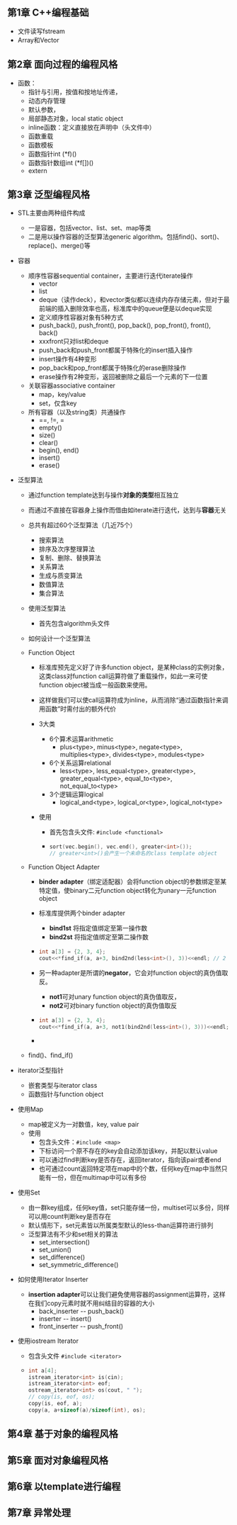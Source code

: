 ## 第1章 C++编程基础

* 文件读写fstream
* Array和Vector

## 第2章 面向过程的编程风格

* 函数：
  * 指针与引用，按值和按地址传递，
  * 动态内存管理
  * 默认参数，
  * 局部静态对象，local static object
  * inline函数：定义直接放在声明中（头文件中）
  * 函数重载
  * 函数模板
  * 函数指针int (*f)()
  * 函数指针数组int (*f[])()
  * extern

## 第3章 泛型编程风格

* STL主要由两种组件构成
  * 一是容器，包括vector、list、set、map等类
  * 二是用以操作容器的泛型算法generic algorithm。包括find()、sort()、replace()、merge()等
  
* 容器
  * 顺序性容器sequential container，主要进行迭代iterate操作
    * vector
    * list
    * deque（读作deck），和vector类似都以连续内存存储元素，但对于最前端的插入删除效率也高，标准库中的queue便是以deque实现
    * 定义顺序性容器对象有5种方式
    * push_back(), push_front(), pop_back(), pop_front(), front(), back()
    * xxxfront只对list和deque
    * push_back和push_front都属于特殊化的insert插入操作
    * insert操作有4种变形
    * pop_back和pop_front都属于特殊化的erase删除操作
    * erase操作有2种变形，返回被删除之最后一个元素的下一位置
  * 关联容器associative container
    * map，key/value
    * set，仅含key
  * 所有容器（以及string类）共通操作
    * ==, !=, =
    * empty()
    * size()
    * clear()
    * begin(), end()
    * insert()
    * erase()
  
* 泛型算法
  * 通过function template达到与操作**对象的类型**相互独立
  
  * 而通过不直接在容器身上操作而借由如iterate进行迭代，达到与**容器**无关
  
  * 总共有超过60个泛型算法（几近75个）
    * 搜索算法
    * 排序及次序整理算法
    * 复制、删除、替换算法
    * 关系算法
    * 生成与质变算法
    * 数值算法
    * 集合算法
    
  * 使用泛型算法
    
    * 首先包含algorithm头文件
    
  * 如何设计一个泛型算法
  
  * Function Object
  
    * 标准库预先定义好了许多function object，是某种class的实例对象，这类class对function call运算符做了重载操作，如此一来可使function object被当成一般函数来使用。
  
    * 这样做我们可以使call运算符成为inline，从而消除“通过函数指针来调用函数”时需付出的额外代价
  
    * 3大类
  
      * 6个算术运算arithmetic
        * plus\<type\>, minus\<type\>, negate\<type\>, multiplies\<type\>, divides\<type\>, modules\<type\>
      * 6个关系运算relational
        * less\<type\>, less_equal\<type\>, greater\<type\>, greater_equal\<type\>, equal_to\<type\>, not_equal_to\<type\>
      * 3个逻辑运算logical
        * logical_and\<type\>, logical_or\<type\>, logical_not\<type\>
  
    * 使用
  
      * 首先包含头文件: `#include <functional>`
  
      * ```c++
        sort(vec.begin(), vec.end(), greater<int>());
        // greater<int>()会产生一个未命名的class template object
        ```
  
  * Function Object Adapter
  
    * **binder adapter**（绑定适配器）会将function object的参数绑定至某特定值，使binary二元function object转化为unary一元function object
  
    * 标准库提供两个binder adapter
  
      * **bind1st** 将指定值绑定至第一操作数
      * **bind2st** 将指定值绑定至第二操作数

    * ```c++
      int a[3] = {2, 3, 4};
      cout<<*find_if(a, a+3, bind2nd(less<int>(), 3))<<endl; // 2
      ```
      
    * 另一种adapter是所谓的**negator**，它会对function object的真伪值取反。
  
      * **not1**可对unary function object的真伪值取反，
      * **not2**可对binary function object的真伪值取反
  
    * ```c++
      int a[3] = {2, 3, 4};
      cout<<*find_if(a, a+3, not1(bind2nd(less<int>(), 3)))<<endl; // 3
      ```
  
    * 
  
  * find()、find_if()
  
* iterator泛型指针
  * 嵌套类型与iterator class
  * 函数指针与function object
  
* 使用Map

  * map被定义为一对数值，key, value pair
  * 使用
    * 包含头文件：`#include <map>`
    * 下标访问一个原不存在的key会自动添加该key，并配以默认value
    * 可以通过find判断key是否存在，返回iterator，指向该pair或者end
    * 也可通过count返回特定项在map中的个数，任何key在map中当然只能有一份，但在multimap中可以有多份

* 使用Set

  * 由一群key组成，任何key值，set只能存储一份，multiset可以多份，同样可以用count判断key是否存在
  * 默认情形下，set元素皆以所属类型默认的less-than运算符进行排列
  * 泛型算法有不少和set相关的算法
    * set_intersection()
    * set_union()
    * set_difference()
    * set_symmetric_difference()

* 如何使用Iterator Inserter

  * **insertion adapter**可以让我们避免使用容器的assignment运算符，这样在我们copy元素时就不用纠结目的容器的大小
    * back_inserter -- push_back()
    * inserter -- insert()
    * front_inserter -- push_front()

* 使用iostream Iterator

  * 包含头文件 `#include <iterator>`

  * ```c++
    int a[4];
    istream_iterator<int> is(cin);
    istream_iterator<int> eof;
    ostream_iterator<int> os(cout, " ");
    // copy(is, eof, os);
    copy(is, eof, a);
    copy(a, a+sizeof(a)/sizeof(int), os);
    ```

## 第4章 基于对象的编程风格

## 第5章 面对对象编程风格

## 第6章 以template进行编程

## 第7章 异常处理